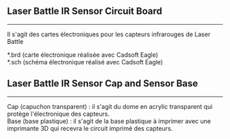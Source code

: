 ## Laser Battle IR Sensor Circuit Board ##
----------
Il s'agit des cartes électroniques pour les capteurs infrarouges de Laser Battle

*.brd (carte électronique réalisée avec Cadsoft Eagle)  
*.sch (schéma électronique réalisé avec Cadsoft Eagle)  

## Laser Battle IR Sensor Cap and Sensor Base ##
----------

Cap (capuchon transparent) : il s'agit du dome en acrylic transparent qui protège l'électronique des capteurs.  
Base (base plastique) : il s'agit de la base plastique à imprimer avec une imprimante 3D qui recevra le circuit imprimé des capteurs.
